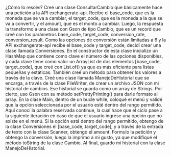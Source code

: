 ¿Cómo lo resolví?
Creé una clase ConsultarCambio que básicamente hace una petición a la API exchangerate-api. Recibe el base_code, que es la moneda que se va a cambiar, el target_code, que es la moneda a la que se va a convertir, y el amount, que es el monto a cambiar. Luego, la respuesta la transformo a una clase con Gson de tipo Cambio, que es un record que creé con los parámetros base_code, target_code, conversion_rate, conversion_result.
Como las opciones de conversión están limitadas a 6 y la API exchangerate-api recibe el base_code y target_code, decidí crear una clase llamada Conversiones. En el constructor de esta clase inicializo un HashMap que contiene como clave el número de las opciones disponibles, y cada clave tiene como valor un ArrayList de dos elementos [base_code, target_code], que creé con List.of() ya que es más eficiente para listas pequeñas y estáticas. También creé un método para obtener los valores a través de la clave.
Creé una clase llamada ManejoDeHistorial que se encarga, a través de la clase FileWriter, de crear un archivo JSON con mi historial de cambios. Ese historial se guarda como un array de Strings. Por cierto, uso Gson con su método setPrettyPrinting() para darle formato al array.
En la clase Main, dentro de un bucle while, coloqué el menú y validé que la opción seleccionada por el usuario esté dentro del rango permitido. Aquí conocí la palabra reservada continue, la cual hace que el ciclo pase a la siguiente iteración en caso de que el usuario ingrese una opción que no existe en el menú. Si la opción está dentro del rango permitido, obtengo de la clase Conversiones el [base_code, target_code], y a través de la entrada de texto con la clase Scanner, obtengo el amount. Formulo la petición y obtengo la conversión, luego la imprimo a mi gusto, ya que modifiqué el método toString de la clase Cambio. Al final, guardo mi historial con la clase ManejoDeHistorial.
